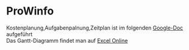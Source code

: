 # ProWinfo

Kostenplanung,Aufgabenpalnung,Zeitplan ist im folgenden [Google-Doc](https://docs.google.com/document/d/1JaarAv5viSyzTMZQ1FgT-eZw4dUly8w9LsJdQGs9u2s/edit?usp=sharing) aufgeführt
<br>Das Gantt-Diagramm findet man auf [Excel Online](https://1drv.ms/x/s!AjjSCOAp57JYsXoE8Uka6UlPMsil?e=Wt3Imt)
<br><br>

